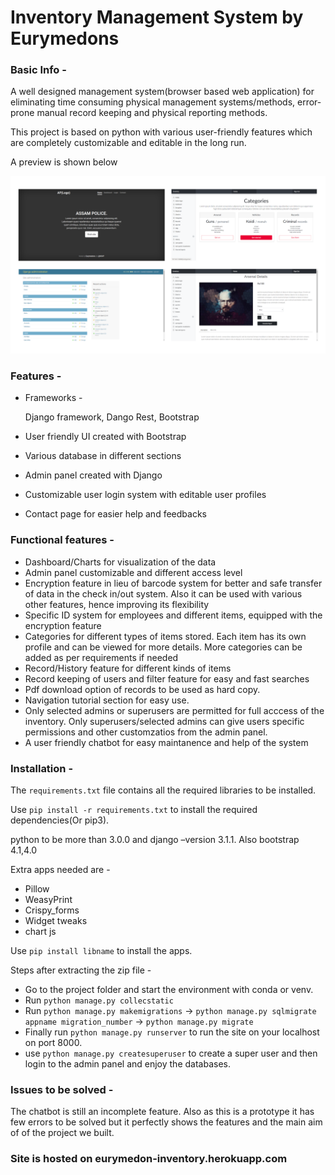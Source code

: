# Inventory Management System by Eurymedons

### Basic Info - 
A well designed management system(browser based web application) for eliminating time consuming physical management systems/methods, error-prone manual record keeping and physical reporting methods.

This project is based on python with  various user-friendly features which are completely customizable and editable in the long run.

A preview is shown below

![Image Preiew](https://github.com/codesbyN/Inventory-image-Eurymedon/blob/master/SScollage.png "Image Preview")
### Features -
  * Frameworks -
  
       Django framework, Dango Rest, Bootstrap
  * User friendly UI created with Bootstrap 
  * Various database in different sections
  * Admin panel created with Django
  * Customizable user login system with  editable user profiles
  * Contact page for easier help and feedbacks 
### Functional features -
  * Dashboard/Charts for visualization of the data 
  * Admin panel customizable and different access level
  * Encryption feature in lieu of barcode system for better and safe transfer of data in the check in/out system. Also it can be used with various other features, hence improving its flexibility
  * Specific ID system for employees and different items, equipped with the encryption feature
  * Categories for different types of items stored. Each item has its own profile and can be viewed for more details. More categories can be added as per requirements if needed
  * Record/History feature for different kinds of items 
  * Record keeping of users and filter feature for easy and fast searches
  * Pdf download option of records to be used as hard copy.
  * Navigation tutorial section for easy use.
  * Only selected admins or superusers are permitted for full acccess of the inventory. Only superusers/selected admins can give users specific permissions and other customzatios from the admin panel.
  * A user friendly chatbot for easy maintanence and help of the system
### Installation - 
The `requirements.txt` file contains all the required libraries to be installed.

Use `pip install -r requirements.txt` to install the required dependencies(Or pip3).

python to be more than 3.0.0 and django –version 3.1.1. Also bootstrap 4.1,4.0

Extra apps needed are -
  * Pillow 
  * WeasyPrint
  * Crispy_forms
  * Widget tweaks
  * chart js

 Use `pip install libname` to install the apps.
 
 Steps after extracting the zip file - 
  * Go to the project folder and start the environment with conda or venv.
  * Run `python manage.py collecstatic`
  * Run `python manage.py makemigrations` -> `python manage.py sqlmigrate appname migration_number` -> `python manage.py migrate`
  * Finally run `python manage.py runserver` to run the site on your localhost on port 8000.
  * use `python manage.py createsuperuser` to create a super user and then login to the admin panel and enjoy the databases.
  
  ### Issues to be solved -
  The chatbot is still an incomplete feature. Also as this is a prototype it has few errors to be solved but it perfectly shows the features and the main aim of of the project we built.
  
  ### Site is hosted on eurymedon-inventory.herokuapp.com
  
